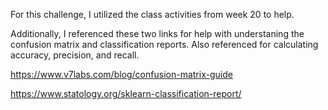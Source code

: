 For this challenge, I utilized the class activities from week 20 to help. 

Additionally, I referenced these two links for help with understaning the confusion matrix and classification reports. Also referenced for calculating accuracy, precision, and recall.

https://www.v7labs.com/blog/confusion-matrix-guide

https://www.statology.org/sklearn-classification-report/
